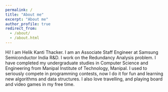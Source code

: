 ```yaml
---
permalink: /
title: "About me"
excerpt: "About me"
author_profile: true
redirect_from: 
  - /about/
  - /about.html
---
```


Hi! I am Helik Kanti Thacker. I am an Associate Staff Engineer at Samsung Semiconductor India R&D. I work on the Redundancy Analysis problem. I have completed my undergraduate studies in Computer Science and Engineering from Manipal Institute of Technology, Manipal. I used to seriously compete in programming contests, now I do it for fun and learning new algorithms and data structures. I also love travelling, and playing board and video games in my free time.

<!--Add some more content here :)  
Currently under maintenance -->  
